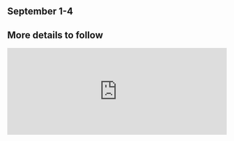 ## September 1-4

## More details to follow

<iframe src="https://docs.google.com/forms/u/0/d/e/1FAIpQLSe7XvuHkQbT-YxH3coXigS60oZLJVvwoX_PocAen0JZUk-Ljw/viewform?embedded=true" width='100%' height='200vh' frameborder='0' marginheight='0' marginwidth='0' class='form-container'>Loading...</iframe>
